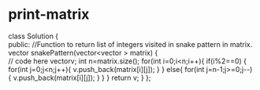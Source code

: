 # print-matrix
class Solution
{   
    public:
    //Function to return list of integers visited in snake pattern in matrix.
    vector<int> snakePattern(vector<vector<int> > matrix)
    {   
        // code here
        vector<int>v;
        int n=matrix.size();
        for(int i=0;i<n;i++){
            if(i%2==0)
            {
               for(int j=0;j<n;j++){
                   v.push_back(matrix[i][j]);
               }
            }
            else{
                for(int j=n-1;j>=0;j--)
                {
                    v.push_back(matrix[i][j]);
                }
            }
        }
        return v;
    }
};
